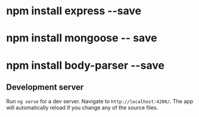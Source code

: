 # npm install express --save

# npm install mongoose -- save

# npm install body-parser --save


## Development server

Run `ng serve` for a dev server. Navigate to `http://localhost:4200/`. The app will automatically reload if you change any of the source files.



